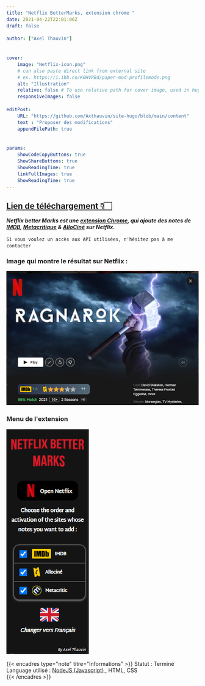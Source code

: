 ```yaml
---
title: "Netflix BetterMarks, extension chrome "
date: 2021-04-22T22:01:06Z
draft: false

author: ["Axel Thauvin"]


cover:
    image: "Netflix-icon.png"
    # can also paste direct link from external site
    # ex. https://i.ibb.co/K0HVPBd/paper-mod-profilemode.png
    alt: "Illustration"
    relative: false # To use relative path for cover image, used in hugo Page-bundles
    responsiveImages: false

editPost:
    URL: "https://github.com/Axthauvin/site-hugo/blob/main/content"
    text : "Proposer des modifications"
    appendFilePath: true
        

params:
    ShowCodeCopyButtons: true
    ShowShareButtons: true
    ShowReadingTime: true
    linkFullImages: true
    ShowReadingTime: true
---
```



## [Lien de téléchargement 👇🏻](https://github.com/Axthauvin/Netflix-better-marks/raw/main/Extension%20Netflix.zip) 


***Netflix better Marks est une [extension Chrome](https://developer.chrome.com/docs/extensions/), qui ajoute des notes de [IMDB](https://www.imdb.com/), [Metacritique](https://www.metacritic.com/) & [AlloCiné](https://www.allocine.fr/)</a> sur Netflix.***


`Si vous voulez un accès aux API utilisées, n'hésitez pas à me contacter`
### Image qui montre le résultat sur Netflix :
![Image who shows the result on Netflix](https://raw.githubusercontent.com/Axthauvin/Netflix-better-marks/main/NetflixBetterMarks-1.png)

### Menu de l'extension
![Menu of the extension](https://raw.githubusercontent.com/Axthauvin/Netflix-better-marks/main/NetflixBetterMarks-5.png)

{{< encadres type="note" titre="Informations" >}}
  Statut : Terminé <br>
  Language utilisé : <a href="https://nodejs.org/en/">NodeJS (Javascript) </a>, HTML, CSS <br>
{{< /encadres >}}


